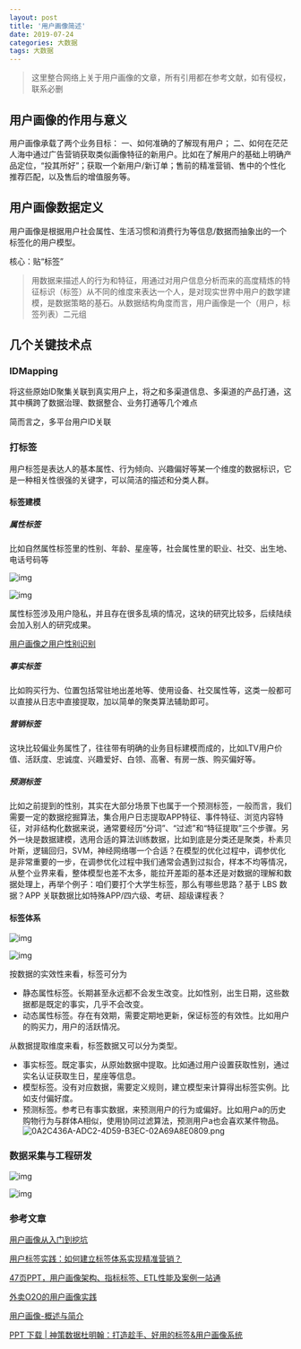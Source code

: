 ```yaml
---
layout: post 
title: '用户画像简述'
date: 2019-07-24
categories: 大数据
tags: 大数据
---
```


> 这里整合网络上关于用户画像的文章，所有引用都在参考文献，如有侵权，联系必删

## 用户画像的作用与意义

用户画像承载了两个业务目标：
一、如何准确的了解现有用户；
二、如何在茫茫人海中通过广告营销获取类似画像特征的新用户。比如在了解用户的基础上明确产品定位，“投其所好”；获取一个新用户/新订单；售前的精准营销、售中的个性化推荐匹配，以及售后的增值服务等。

## 用户画像数据定义

用户画像是根据用户社会属性、生活习惯和消费行为等信息/数据而抽象出的一个标签化的用户模型。

核心：贴“标签”

> 用数据来描述人的行为和特征，用通过对用户信息分析而来的高度精炼的特征标识（标签）从不同的维度来表达一个人，是对现实世界中用户的数学建模，是数据策略的基石。从数据结构角度而言，用户画像是一个（用户，标签列表）二元组

## 几个关键技术点

### IDMapping

将这些原始ID聚集关联到真实用户上，将之和多渠道信息、多渠道的产品打通，这其中横跨了数据治理、数据整合、业务打通等几个难点

简而言之，多平台用户ID关联

### 打标签

用户标签是表达人的基本属性、行为倾向、兴趣偏好等某一个维度的数据标识，它是一种相关性很强的关键字，可以简洁的描述和分类人群。

#### 标签建模

##### 属性标签

比如自然属性标签里的性别、年龄、星座等，社会属性里的职业、社交、出生地、电话号码等

![img](https://static.oschina.net/uploads/img/201706/13204139_xPvh.png)

![img](https://static.oschina.net/uploads/space/2017/1224/161331_M0lp_568818.png)

属性标签涉及用户隐私，并且存在很多乱填的情况，这块的研究比较多，后续陆续会加入别人的研究成果。

[用户画像之用户性别识别](http://bit.ly/2rSLZXI)

##### 事实标签

比如购买行为、位置包括常驻地出差地等、使用设备、社交属性等，这类一般都可以直接从日志中直接提取，加以简单的聚类算法辅助即可。

##### 营销标签

这块比较偏业务属性了，往往带有明确的业务目标建模而成的，比如LTV用户价值、活跃度、忠诚度、兴趣爱好、白领、高奢、有房一族、购买偏好等。

##### 预测标签

比如之前提到的性别，其实在大部分场景下也属于一个预测标签，一般而言，我们需要一定的数据挖掘算法，集合用户日志提取APP特征、事件特征、浏览内容特征，对非结构化数据来说，通常要经历“分词”、“过滤”和“特征提取”三个步骤。另外一块是数据建模，选用合适的算法训练数据，比如到底是分类还是聚类，朴素贝叶斯，逻辑回归，SVM，神经网络哪一个合适？在模型的优化过程中，调参优化是非常重要的一步，在调参优化过程中我们通常会遇到过拟合，样本不均等情况，从整个业界来看，整体模型也差不太多，能拉开差距的基本还是对数据的理解和数据处理上，再举个例子：咱们要打个大学生标签，那么有哪些思路？基于 LBS 数据？APP 关联数据比如特殊APP/四六级、考研、超级课程表？

#### 标签体系

![img](https://static.oschina.net/uploads/space/2017/0521/183629_lVZP_568818.png)

![img](https://static.oschina.net/uploads/img/201805/25222408_lmws.jpg)

按数据的实效性来看，标签可分为

- 静态属性标签。长期甚至永远都不会发生改变。比如性别，出生日期，这些数据都是既定的事实，几乎不会改变。
- 动态属性标签。存在有效期，需要定期地更新，保证标签的有效性。比如用户的购买力，用户的活跃情况。

从数据提取维度来看，标签数据又可以分为类型。

- 事实标签。既定事实，从原始数据中提取。比如通过用户设置获取性别，通过实名认证获取生日，星座等信息。
- 模型标签。没有对应数据，需要定义规则，建立模型来计算得出标签实例。比如支付偏好度。
- 预测标签。参考已有事实数据，来预测用户的行为或偏好。比如用户a的历史购物行为与群体A相似，使用协同过滤算法，预测用户a也会喜欢某件物品。
![0A2C436A-ADC2-4D59-B3EC-02A69A8E0809.png](http://img.pmcaff.com/Ftq78rHu8qIa2gGBZHoWAit13mWv-picture)





### 数据采集与工程研发

![img](https://static.oschina.net/uploads/space/2017/0521/184132_1Sbx_568818.jpg)

![img](https://static.oschina.net/uploads/space/2017/0521/184430_UELT_568818.jpg)

### 参考文章

[用户画像从入门到挖坑](https://my.oschina.net/leejun2005/blog/906225)

[用户标签实践：如何建立标签体系实现精准营销？](https://coffee.pmcaff.com/article/1268568503023744/pmcaff?utm_source=forum&from=selection)

[47页PPT，用户画像架构、指标标签、ETL性能及案例一站通](https://zhuanlan.zhihu.com/p/41547953)

[外卖O2O的用户画像实践](https://tech.meituan.com/2017/02/17/waimai-ups.html)

[用户画像-概述与简介](https://zhuanlan.zhihu.com/p/36390522)

[PPT 下载 | 神策数据杜明翰：打造趁手、好用的标签&用户画像系统](https://mp.weixin.qq.com/s?__biz=MzI5MjM3OTA0MA==&mid=2247489275&idx=1&sn=a347439657b81bb1adda9e485e3a94d0&chksm=ec031634db749f225f659892c3be4e816ec58bb7dfd3e15f01adf307251c8ccaa7293c1b4a11&scene=0&xtrack=1&clicktime=1562840000&ascene=7&devicetype=android-28&version=27000536&nettype=3gnet&abtest_cookie=BQABAAoACwASABMAFQAFACOXHgBWmR4Ay5keAPeZHgAKmh4AAAA%3D&lang=zh_CN&pass_ticket=u1WdM4EQMbNbLjyvOeKm3icNAkkoC5IympMW5MPqmK85T1eYszdBiF/yj7pTn2%2Bx&wx_header=1)